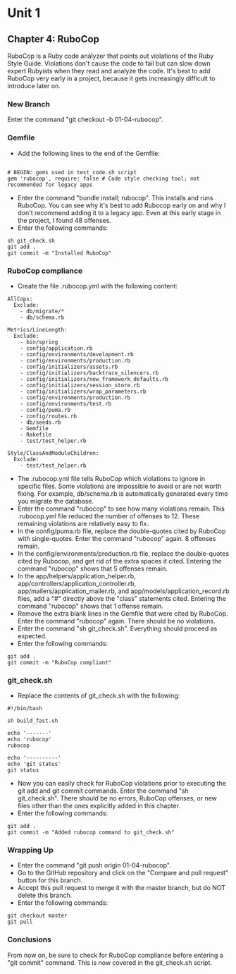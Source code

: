 # Unit 1

## Chapter 4: RuboCop

RuboCop is a Ruby code analyzer that points out violations of the Ruby Style Guide.  Violations don't cause the code to fail but can slow down expert Rubyists when they read and analyze the code.  It's best to add RuboCop very early in a project, because it gets increasingly difficult to introduce later on.

### New Branch

Enter the command "git checkout -b 01-04-rubocop".

### Gemfile

* Add the following lines to the end of the Gemfile:
```

# BEGIN: gems used in test_code.sh script
gem 'rubocop', require: false # Code style checking tool; not recommended for legacy apps
```
* Enter the command "bundle install; rubocop".  This installs and runs RuboCop.  You can see why it's best to add Rubocop early on and why I don't recommend adding it to a legacy app.  Even at this early stage in the project, I found 48 offenses.
* Enter the following commands:
```
sh git_check.sh
git add .
git commit -m "Installed RuboCop"
```
### RuboCop compliance
* Create the file .rubocop.yml with the following content:
```
AllCops:
  Exclude:
    - db/migrate/*
    - db/schema.rb

Metrics/LineLength:
  Exclude:
    - bin/spring
    - config/application.rb
    - config/environments/development.rb
    - config/environments/production.rb
    - config/initializers/assets.rb
    - config/initializers/backtrace_silencers.rb
    - config/initializers/new_framework_defaults.rb
    - config/initializers/session_store.rb
    - config/initializers/wrap_parameters.rb
    - config/environments/production.rb
    - config/environments/test.rb
    - config/puma.rb
    - config/routes.rb
    - db/seeds.rb
    - Gemfile
    - Rakefile
    - test/test_helper.rb

Style/ClassAndModuleChildren:
  Exclude:
    - test/test_helper.rb
```
* The .rubocop.yml file tells RuboCop which violations to ignore in specific files.  Some violations are impossible to avoid or are not worth fixing.  For example, db/schema.rb is automatically generated every time you migrate the database.
* Enter the command "rubocop" to see how many violations remain.  This .rubocop.yml file reduced the number of offenses to 12.  These remaining violations are relatively easy to fix.
*  In the config/puma.rb file, replace the double-quotes cited by RuboCop with single-quotes.  Enter the command "rubocop" again.  8 offenses remain.
*  In the config/environments/production.rb file, replace the double-quotes cited by Rubocop, and get rid of the extra spaces it cited.  Entering the command "rubocop" shows that 5 offenses remain.
*  In the app/helpers/application_helper.rb, app/controllers/application_controller.rb, app/mailers/application_mailer.rb, and app/models/application_record.rb files, add a "#" directly above the "class" statements cited.  Entering the command "rubocop" shows that 1 offense remain.
* Remove the extra blank lines in the Gemfile that were cited by RuboCop.  Enter the command "rubocop" again.  There should be no violations.
* Enter the command "sh git_check.sh".  Everything should proceed as expected.
* Enter the following commands:
```
git add .
git commit -m "RuboCop compliant"
```
### git_check.sh
* Replace the contents of git_check.sh with the following:
```
#!/bin/bash

sh build_fast.sh

echo '-------'
echo 'rubocop'
rubocop

echo '----------'
echo 'git status'
git status
```
* Now you can easily check for RuboCop violations prior to executing the git add and git commit commands.  Enter the command "sh git_check.sh".  There should be no errors, RuboCop offenses, or new files other than the ones explicitly added in this chapter.
* Enter the following commands:
```
git add .
git commit -m "Added rubocop command to git_check.sh"
```
### Wrapping Up
*  Enter the command "git push origin 01-04-rubocop".
*  Go to the GitHub repository and click on the "Compare and pull request" button for this branch.
*  Accept this pull request to merge it with the master branch, but do NOT delete this branch.
*  Enter the following commands:
```
git checkout master
git pull
```

### Conclusions
From now on, be sure to check for RuboCop compliance before entering a "git commit" command.  This is now covered in the git_check.sh script.
